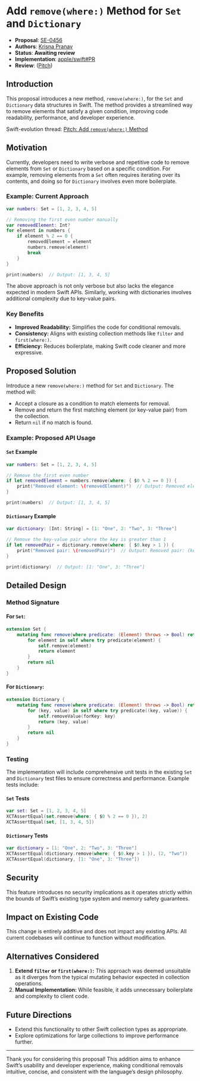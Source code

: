 # Add `remove(where:)` Method for `Set` and `Dictionary`

* **Proposal**: [SE-0456](0456-remove-where-for-set-and-dictionary.md)
* **Authors**: [Krisna Pranav](https://github.com/krishpranav)
* **Status**: **Awaiting review**
* **Implementation**: [apple/swift#PR](https://github.com/swiftlang/swift/pull/78600)
* **Review**: ([Pitch](https://forums.swift.org/t/pitch-add-remove-where-method-for-set-and-dictionary/77165))

## Introduction

This proposal introduces a new method, `remove(where:)`, for the `Set` and `Dictionary` data structures in Swift. The method provides a streamlined way to remove elements that satisfy a given condition, improving code readability, performance, and developer experience.

Swift-evolution thread: [Pitch: Add `remove(where:)` Method](https://forums.swift.org/t/pitch-add-remove-where-method-for-set-and-dictionary/77165)

## Motivation

Currently, developers need to write verbose and repetitive code to remove elements from `Set` or `Dictionary` based on a specific condition. For example, removing elements from a `Set` often requires iterating over its contents, and doing so for `Dictionary` involves even more boilerplate.

### Example: Current Approach

```swift
var numbers: Set = [1, 2, 3, 4, 5]

// Removing the first even number manually
var removedElement: Int?
for element in numbers {
    if element % 2 == 0 {
        removedElement = element
        numbers.remove(element)
        break
    }
}

print(numbers)  // Output: [1, 3, 4, 5]
```

The above approach is not only verbose but also lacks the elegance expected in modern Swift APIs. Similarly, working with dictionaries involves additional complexity due to key-value pairs.

### Key Benefits
- **Improved Readability:** Simplifies the code for conditional removals.
- **Consistency:** Aligns with existing collection methods like `filter` and `first(where:)`.
- **Efficiency:** Reduces boilerplate, making Swift code cleaner and more expressive.

## Proposed Solution

Introduce a new `remove(where:)` method for `Set` and `Dictionary`. The method will:
- Accept a closure as a condition to match elements for removal.
- Remove and return the first matching element (or key-value pair) from the collection.
- Return `nil` if no match is found.

### Example: Proposed API Usage

#### `Set` Example

```swift
var numbers: Set = [1, 2, 3, 4, 5]

// Remove the first even number
if let removedElement = numbers.remove(where: { $0 % 2 == 0 }) {
    print("Removed element: \(removedElement)")  // Output: Removed element: 2
}

print(numbers)  // Output: [1, 3, 4, 5]
```

#### `Dictionary` Example

```swift
var dictionary: [Int: String] = [1: "One", 2: "Two", 3: "Three"]

// Remove the key-value pair where the key is greater than 1
if let removedPair = dictionary.remove(where: { $0.key > 1 }) {
    print("Removed pair: \(removedPair)")  // Output: Removed pair: (key: 2, value: "Two")
}

print(dictionary)  // Output: [1: "One", 3: "Three"]
```

## Detailed Design

### Method Signature

#### For `Set`:
```swift
extension Set {
    mutating func remove(where predicate: (Element) throws -> Bool) rethrows -> Element? {
        for element in self where try predicate(element) {
            self.remove(element)
            return element
        }
        return nil
    }
}
```

#### For `Dictionary`:
```swift
extension Dictionary {
    mutating func remove(where predicate: (Element) throws -> Bool) rethrows -> Element? {
        for (key, value) in self where try predicate((key, value)) {
            self.removeValue(forKey: key)
            return (key, value)
        }
        return nil
    }
}
```

### Testing

The implementation will include comprehensive unit tests in the existing `Set` and `Dictionary` test files to ensure correctness and performance. Example tests include:

#### `Set` Tests
```swift
var set: Set = [1, 2, 3, 4, 5]
XCTAssertEqual(set.remove(where: { $0 % 2 == 0 }), 2)
XCTAssertEqual(set, [1, 3, 4, 5])
```

#### `Dictionary` Tests
```swift
var dictionary = [1: "One", 2: "Two", 3: "Three"]
XCTAssertEqual(dictionary.remove(where: { $0.key > 1 }), (2, "Two"))
XCTAssertEqual(dictionary, [1: "One", 3: "Three"])
```

## Security

This feature introduces no security implications as it operates strictly within the bounds of Swift’s existing type system and memory safety guarantees.

## Impact on Existing Code

This change is entirely additive and does not impact any existing APIs. All current codebases will continue to function without modification.

## Alternatives Considered

1. **Extend `filter` or `first(where:)`:** This approach was deemed unsuitable as it diverges from the typical mutating behavior expected in collection operations.
2. **Manual Implementation:** While feasible, it adds unnecessary boilerplate and complexity to client code.

## Future Directions

- Extend this functionality to other Swift collection types as appropriate.
- Explore optimizations for large collections to improve performance further.

---

Thank you for considering this proposal! This addition aims to enhance Swift’s usability and developer experience, making conditional removals intuitive, concise, and consistent with the language’s design philosophy.

